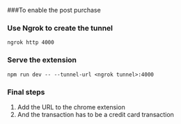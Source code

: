 ###To enable the post purchase

### Use Ngrok to create the tunnel 
```
ngrok http 4000
```


### Serve the extension
```
npm run dev -- --tunnel-url <ngrok tunnel>:4000
```

### Final steps
1. Add the URL to the chrome extension
2. And the transaction has to be a credit card transaction